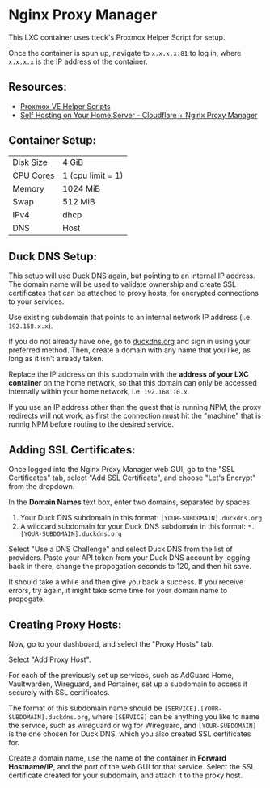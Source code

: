 # Nginx Proxy Manager

This LXC container uses tteck's Proxmox Helper Script for setup.  
  
Once the container is spun up, navigate to `x.x.x.x:81` to log in, where `x.x.x.x` is the IP address of the container.   


## Resources:
  * [Proxmox VE Helper Scripts](https://tteck.github.io/Proxmox/)
  * [Self Hosting on Your Home Server - Cloudflare + Nginx Proxy Manager](https://www.youtube.com/watch?v=GarMdDTAZJo&t=567s)



## Container Setup:  

|               |               |
| ------------- | ------------- |
| Disk Size     | 4 GiB  |
| CPU Cores     | 1 (cpu limit = 1)  |  
| Memory        | 1024 MiB  |
| Swap          | 512 MiB   |  
| IPv4          | dhcp  |
| DNS           | Host   |   



## Duck DNS Setup:

This setup will use Duck DNS again, but pointing to an internal IP address. The domain name will be used to validate ownership and create SSL certificates that can be attached to proxy hosts, for encrypted connections to your services.      

Use existing subdomain that points to an internal network IP address (i.e. `192.168.x.x`).  

If you do not already have one, go to [duckdns.org](https://www.duckdns.org/) and sign in using your preferred method. Then, create a domain with any name that you like, as long as it isn’t already taken.  

Replace the IP address on this subdomain with the **address of your LXC container** on the home network, so that this domain can only be accessed internally within your home network, i.e. `192.168.10.x`.  

If you use an IP address other than the guest that is running NPM, the proxy redirects will not work, as first the connection must hit the "machine" that is runnig NPM before routing to the desired service.   


## Adding SSL Certificates:  

Once logged into the Nginx Proxy Manager web GUI, go to the "SSL Certificates" tab, select "Add SSL Certificate", and choose "Let's Encrypt" from the dropdown.  

In the **Domain Names** text box, enter two domains, separated by spaces:
1. Your Duck DNS subdomain in this format: `[YOUR-SUBDOMAIN].duckdns.org`
2. A wildcard subdomain for your Duck DNS subdomain in this format: `*.[YOUR-SUBDOMAIN].duckdns.org`  

Select "Use a DNS Challenge" and select Duck DNS from the list of providers. Paste your API token from your Duck DNS account by logging back in there, change the propogation seconds to 120, and then hit save.    

It should take a while and then give you back a success. If you receive errors, try again, it might take some time for your domain name to propogate.  

## Creating Proxy Hosts:  

Now, go to your dashboard, and select the "Proxy Hosts" tab.  

Select "Add Proxy Host".  

For each of the previously set up services, such as AdGuard Home, Vaultwarden, Wireguard, and Portainer, set up a subdomain to access it securely with SSL certificates.  

The format of this subdomain name should be `[SERVICE].[YOUR-SUBDOMAIN].duckdns.org`, where `[SERVICE]` can be anything you like to name the service, such as wireguard or wg for Wireguard, and `[YOUR-SUBDOMAIN]` is the one chosen for Duck DNS, which you also created SSL certificates for.  

Create a domain name, use the name of the container in **Forward Hostname/IP**, and the port of the web GUI for that service. Select the SSL certificate created for your subdomain, and attach it to the proxy host.   
 
